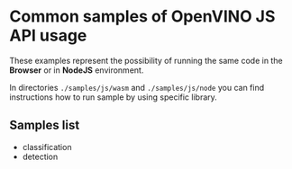 # Common samples of OpenVINO JS API usage

These examples represent the possibility of running the same code
in the **Browser** or in **NodeJS** environment.

In directories `./samples/js/wasm` and `./samples/js/node`
you can find instructions how to run sample by using specific library.

## Samples list

- classification
- detection

